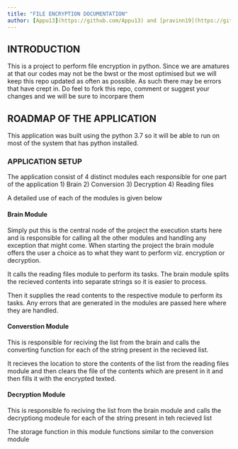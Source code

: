 ```yaml
---
title: "FILE ENCRYPTION DOCUMENTATION"
author: [Appu13](https://github.com/Appu13) and [pravinn19](https://github.com/pravinn19)
---
```


## INTRODUCTION
This is a project to perform file encryption in python. Since we are amatures at that our codes may not be the bwst or the most optimised but we will keep this repo updated as often as possible. As such there may be errors that have crept in. Do feel to fork this repo, comment or suggest your changes and we will be sure to incorpare them

## ROADMAP OF THE APPLICATION

This application was built using the python 3.7 so it will be able to run on most of the system that has python installed.

### APPLICATION SETUP
The application consist of 4 distinct modules each responsible for one part of the application
    1) Brain 
    2) Conversion
    3) Decryption
    4) Reading files

A detailed use of each of the modules is given below

#### **Brain Module**

Simply put this is the central node of the project the execution starts here and is responsible for calling all the other modules and handling any exception that might come. When starting the project the brain module offers the user a choice as to what they want to perform viz. encryption or decryption. 

It calls the reading files module to perform its tasks. The brain module splits the recieved contents into separate strings so it is easier to process.

Then it supplies the read contents to the respective module to perform its tasks. Any errors that are generated in the modules are passed here where they are handled.

#### **Converstion Module**

This is responsible for reciving the list from the brain and calls the converting function for each of the string present in the recieved list.

It recieves the location to store the contents of the list from the reading files module and then clears the file of the contents which are present in it and then fills it with the encrypted texted.

#### **Decryption Module**

This is responsible fo reciving the list from the brain module and calls the decryptiong modeule for each of the string present in teh recieved list

The storage function in this module functions similar to the conversion module

